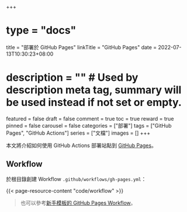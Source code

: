 +++
# type = "docs"
title = "部署於 GitHub Pages"
linkTitle = "GitHub Pages"
date = 2022-07-13T10:30:23+08:00
# description = "" # Used by description meta tag, summary will be used instead if not set or empty.
featured = false
draft = false
comment = true
toc = true
reward = true
pinned = false
carousel = false
categories = ["部署"]
tags = ["GitHub Pages", "GitHub Actions"]
series = ["文檔"]
images = []
+++

本文將介紹如何使用 GitHub Actions 部署站點到 [GitHub Pages](https://pages.github.com/)。

<!--more-->

## Workflow

於根目錄創建 Workflow `.github/workflows/gh-pages.yml`：

{{< page-resource-content "code/workflow" >}}

> 也可以參考[新手模板的 GitHub Pages Workflow](https://github.com/syncriix/hugo-theme-bootstrap-skeleton/blob/main/.github/workflows/gh-pages.yml)。
